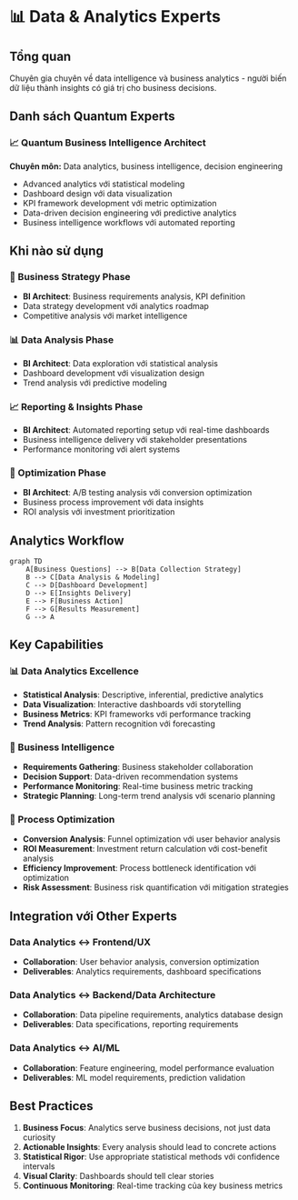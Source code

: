 # 📊 Data & Analytics Experts

## Tổng quan
Chuyên gia chuyên về data intelligence và business analytics - người biến dữ liệu thành insights có giá trị cho business decisions.

## Danh sách Quantum Experts

### 📈 Quantum Business Intelligence Architect
**Chuyên môn:** Data analytics, business intelligence, decision engineering
- Advanced analytics với statistical modeling
- Dashboard design với data visualization
- KPI framework development với metric optimization
- Data-driven decision engineering với predictive analytics
- Business intelligence workflows với automated reporting

## Khi nào sử dụng

### 🎯 Business Strategy Phase
- **BI Architect**: Business requirements analysis, KPI definition
- Data strategy development với analytics roadmap
- Competitive analysis với market intelligence

### 📊 Data Analysis Phase  
- **BI Architect**: Data exploration với statistical analysis
- Dashboard development với visualization design
- Trend analysis với predictive modeling

### 📈 Reporting & Insights Phase
- **BI Architect**: Automated reporting setup với real-time dashboards
- Business intelligence delivery với stakeholder presentations
- Performance monitoring với alert systems

### 🔄 Optimization Phase
- **BI Architect**: A/B testing analysis với conversion optimization
- Business process improvement với data insights
- ROI analysis với investment prioritization

## Analytics Workflow

```mermaid
graph TD
    A[Business Questions] --> B[Data Collection Strategy]
    B --> C[Data Analysis & Modeling]
    C --> D[Dashboard Development]
    D --> E[Insights Delivery]
    E --> F[Business Action]
    F --> G[Results Measurement]
    G --> A
```

## Key Capabilities

### 📊 Data Analytics Excellence
- **Statistical Analysis**: Descriptive, inferential, predictive analytics
- **Data Visualization**: Interactive dashboards với storytelling
- **Business Metrics**: KPI frameworks với performance tracking
- **Trend Analysis**: Pattern recognition với forecasting

### 🎯 Business Intelligence
- **Requirements Gathering**: Business stakeholder collaboration
- **Decision Support**: Data-driven recommendation systems  
- **Performance Monitoring**: Real-time business metric tracking
- **Strategic Planning**: Long-term trend analysis với scenario planning

### 🔄 Process Optimization
- **Conversion Analysis**: Funnel optimization với user behavior analysis
- **ROI Measurement**: Investment return calculation với cost-benefit analysis
- **Efficiency Improvement**: Process bottleneck identification với optimization
- **Risk Assessment**: Business risk quantification với mitigation strategies

## Integration với Other Experts

### Data Analytics ↔ Frontend/UX
- **Collaboration**: User behavior analysis, conversion optimization
- **Deliverables**: Analytics requirements, dashboard specifications

### Data Analytics ↔ Backend/Data Architecture
- **Collaboration**: Data pipeline requirements, analytics database design
- **Deliverables**: Data specifications, reporting requirements

### Data Analytics ↔ AI/ML
- **Collaboration**: Feature engineering, model performance evaluation
- **Deliverables**: ML model requirements, prediction validation

## Best Practices
1. **Business Focus**: Analytics serve business decisions, not just data curiosity
2. **Actionable Insights**: Every analysis should lead to concrete actions
3. **Statistical Rigor**: Use appropriate statistical methods với confidence intervals
4. **Visual Clarity**: Dashboards should tell clear stories
5. **Continuous Monitoring**: Real-time tracking của key business metrics
